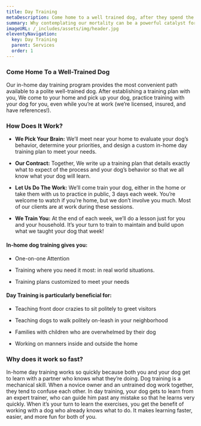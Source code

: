 ```yaml
---
title: Day Training
metaDescription: Come home to a well trained dog, after they spend the day with us!
summary: Why contemplating our mortality can be a powerful catalyst for change
imageURL: /_includes/assets/img/header.jpg
eleventyNavigation:
  key: Day Training
  parent: Services
  order: 1
---
```


### Come Home To a Well-Trained Dog

Our in-home day training program provides the most convenient path available to a polite well-trained dog. After establishing a training plan with you, We come to your home and pick up your dog, practice training with your dog for you, even while you’re at work (we’re licensed, insured, and have references!). 

### How Does It Work?

- **We Pick Your Brain:**  We’ll meet near your home to evaluate your dog’s behavior, determine your priorities, and design a custom in-home day training plan to meet your needs.

- **Our Contract:**  Together, We write up a training plan that details exactly what to expect of the process and your dog’s behavior so that we all know what your dog will learn.

- **Let Us Do The Work:**  We’ll come train your dog, either in the home or take them with us to practice in public, 3 days each week.  You’re welcome to watch if you’re home, but we don’t involve you much.  Most of our clients are at work during these sessions.

- **We Train You:**  At the end of each week, we’ll do a lesson just for you and your household.  It’s your turn to train to maintain and build upon what we taught your dog that week! 



#### In-home dog training gives you:
- One-on-one Attention

- Training where you need it most: in real world situations.

- Training plans customized to meet your needs

#### Day Training is particularly beneficial for:

- Teaching front door crazies to sit politely to greet visitors

- Teaching dogs to walk politely on-leash in your neighborhood

- Families with children who are overwhelmed by their dog

- Working on manners inside and outside the home

### Why does it work so fast?

In-home day training works so quickly because both you and your dog get to learn with a partner who knows what they’re doing. Dog training is a mechanical skill. When a novice owner and an untrained dog work together, they tend to confuse each other. In day training, your dog gets to learn from an expert trainer, who can guide him past any mistake so that he learns very quickly. When it’s your turn to learn the exercises, you get the benefit of working with a dog who already knows what to do. It makes learning faster, easier, and more fun for both of you.